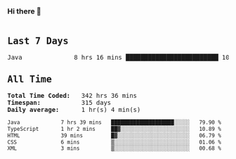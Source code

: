 ### Hi there 👋

<!--WakaTime-Start-->
<pre><h2>Last 7 Days</h2>Java              8 hrs 16 mins █████████████████████████ 100.00 %</br><h2>All Time</h2><strong>Total Time Coded:   </strong>342 hrs 36 mins</br><strong>Timespan:           </strong>315 days</br><strong>Daily average:      </strong>1 hr(s) 4 min(s)</pre>
<!--WakaTime-End-->

<!--START_SECTION:waka-->

```txt
Java             7 hrs 39 mins   ████████████████████░░░░░   79.90 %
TypeScript       1 hr 2 mins     ██▓░░░░░░░░░░░░░░░░░░░░░░   10.89 %
HTML             39 mins         █▓░░░░░░░░░░░░░░░░░░░░░░░   06.79 %
CSS              6 mins          ▒░░░░░░░░░░░░░░░░░░░░░░░░   01.06 %
XML              3 mins          ▒░░░░░░░░░░░░░░░░░░░░░░░░   00.68 %
```

<!--END_SECTION:waka-->

 <!-- waka-box start -->
 <!-- waka-box end -->
